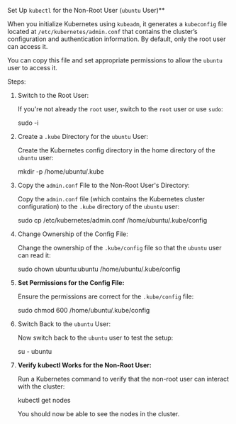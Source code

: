 Set Up `kubectl` for the Non-Root User (`ubuntu` User)**

When you initialize Kubernetes using `kubeadm`, it generates a `kubeconfig` file located at `/etc/kubernetes/admin.conf` that contains the cluster’s configuration and authentication information. By default, only the root user can access it.

You can copy this file and set appropriate permissions to allow the `ubuntu` user to access it.

Steps:

1. Switch to the Root User:

   If you're not already the `root` user, switch to the `root` user or use `sudo`:

   
   sudo -i
   

2. Create a `.kube` Directory for the `ubuntu` User:

   Create the Kubernetes config directory in the home directory of the `ubuntu` user:

   
   mkdir -p /home/ubuntu/.kube
   

3. Copy the `admin.conf` File to the Non-Root User's Directory:

   Copy the `admin.conf` file (which contains the Kubernetes cluster configuration) to the `.kube` directory of the `ubuntu` user:

   
   sudo cp /etc/kubernetes/admin.conf /home/ubuntu/.kube/config
   

4. Change Ownership of the Config File:

   Change the ownership of the `.kube/config` file so that the `ubuntu` user can read it:

   
   sudo chown ubuntu:ubuntu /home/ubuntu/.kube/config
   

5. **Set Permissions for the Config File:**

   Ensure the permissions are correct for the `.kube/config` file:

   
   sudo chmod 600 /home/ubuntu/.kube/config
   

6. Switch Back to the `ubuntu` User:

   Now switch back to the `ubuntu` user to test the setup:

   
   su - ubuntu
   

7. **Verify kubectl Works for the Non-Root User:**

   Run a Kubernetes command to verify that the non-root user can interact with the cluster:

   
   kubectl get nodes
   

   You should now be able to see the nodes in the cluster.
